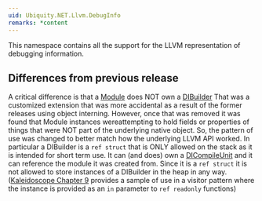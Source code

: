 ```yaml
---
uid: Ubiquity.NET.Llvm.DebugInfo
remarks: *content
---
```

This namespace contains all the support for the LLVM representation of debugging information.

## Differences from previous release
A critical difference is that a [Module](xref:Ubiquity.NET.Llvm.Module) does NOT own a [DIBuilder](xref:Ubiquity.NET.Llvm.DebugInfo.DIBuilder)
That was a customized extension that was more accidental as a result of the former releases using object
interning. However, once that was removed it was found that Module instances wereattempting to hold fields
or properties of things that were NOT part of the underlying native object. So, the pattern of use was
changed to better match how the underlying LLVM API worked. In particular a DIBuilder is a `ref struct`
that is ONLY allowed on the stack as it is intended for short term use. It can (and does) own a
[DICompileUnit](xref:Ubiquity.NET.Llvm.DebugInfo.DICompileUnit) and it can reference the module it was
created from. Since it is a `ref struct` it is not allowed to store instances of a DIBuilder in the heap in
any way. ([Kaleidoscope Chapter 9](xref:Kaleidoscope-ch9) provides a sample of use in a visitor pattern where the
instance is provided as an `in` parameter to `ref readonly` functions)
